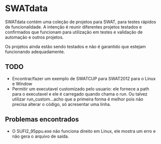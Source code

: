 # SWATdata

SWATdata contém uma coleção de projetos para SWAT, para testes rápidos de funcionalidade.
A intenção é reunir diferentes projetos testados e confirmados que funcionam para 
utilização em testes e validação de automação e outros projetos.

Os projetos ainda estão sendo testados e não é garantido que estejam funcionando
adequadamente.

## TODO
- Encontrar/fazer um exemplo de SWATCUP para SWAT2012 para o Linux e Window
- Permitir um executavel customizado pelo usuario: ele fornece a path para o executavel
e ele é carregado quando chama o run. Ou talvez utilizar run_custom...acho que a primeira
forma é melhor pois não precisa alterar o código, só acresentar uma linha.

## Problemas encontrados
- O SUFI2_95ppu.exe não funciona direito em Linux, ele mostra um erro e não gera o arquivo de saída.